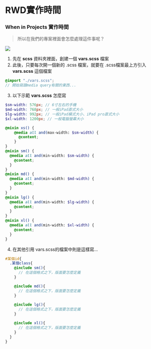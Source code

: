 # RWD實作時間

### When in Projects 實作時間
> 所以在我們的專案裡面會怎麼處理這件事呢？

![](https://i.imgur.com/caXXSOK.jpg)

1. 先在 **scss** 資料夾裡面，創建一個 **vars.scss** 檔案
2. 此後，只要每次開一個新的 .scss 檔案，就要在 .scss檔案最上方引入 **vars.scss** 這個檔案
```scss
@import "./vars.scss";
// 開始寫跟media query有關的東西...
```
3. 以下示範 **vars.scss** 怎麼寫

```scss
$sm-width: 576px; // 6寸左右的手機
$md-width: 768px; // 一般iPad直式大小
$lg-width: 992px; // 一般iPad橫式大小、iPad pro直式大小
$xl-width: 1200px; // 一般電腦螢幕大小

@mixin xs() {
    @media all and(max-width: $sm-width) {
      @content;
    }
}
@mixin sm() {
  @media all and(min-width: $sm-width) {
    @content;
  }
}
@mixin md() {
  @media all and(min-width: $md-width) {
    @content;
  }
}
@mixin lg() {
  @media all and(min-width: $lg-width) {
    @content;
  }
}
@mixin xl() {
  @media all and(min-width: $xl-width) {
    @content;
  }
}
```
4. 在其他引用 vars.scss的檔案中則是這樣寫...

```scss
#某個id{
  .某個class{
    @include sm(){
      // 在這個格式之下，版面要怎麼定義
    }

    @include md(){
      // 在這個格式之下，版面要怎麼定義
    }
    
    @include lg(){
      // 在這個格式之下，版面要怎麼定義
    }

    @include xl(){
      // 在這個格式之下，版面要怎麼定義
    }
  }
}
```